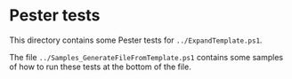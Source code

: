 
# Pester tests

This directory contains some Pester tests for `../ExpandTemplate.ps1`.

The file `../Samples_GenerateFileFromTemplate.ps1` contains some samples of how to run these tests at the bottom of the file.
